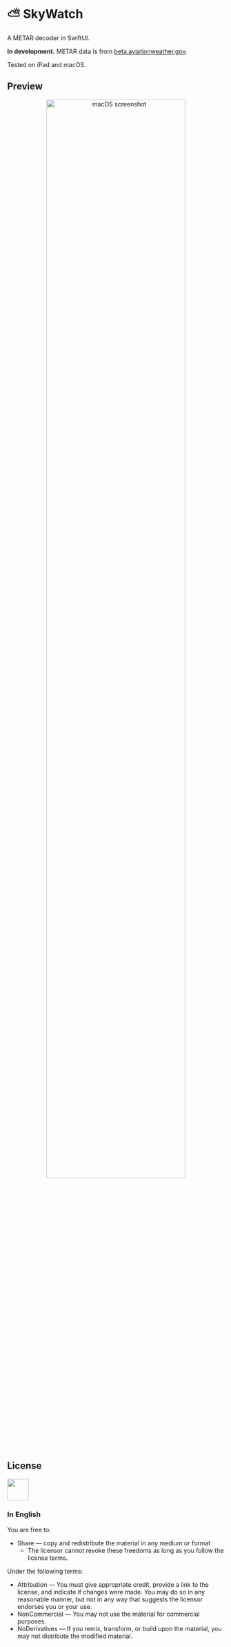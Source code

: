 # ⛅️ SkyWatch

A METAR decoder in SwiftUI.

**In development.**
METAR data is from [beta.aviationweather.gov](https://beta.aviationweather.gov/).

Tested on iPad and macOS.

## Preview

<p align="center">
    <img width="80%" alt="macOS screenshot" src="https://i.imgur.com/0mF7UnU.png">
</p>

## License

<a href="https://creativecommons.org/licenses/by-nc-nd/4.0/">
    <img height="50px" src="https://mirrors.creativecommons.org/presskit/buttons/88x31/png/by-nc-nd.png" />
</a>

### In English

You are free to:
- Share — copy and redistribute the material in any medium or format
    - The licensor cannot revoke these freedoms as long as you follow the license terms.

Under the following terms:
- Attribution — You must give appropriate credit, provide a link to the license, and indicate if changes were made. You may do so in any reasonable manner, but not in any way that suggests the licensor endorses you or your use.
- NonCommercial — You may not use the material for commercial purposes.
- NoDerivatives — If you remix, transform, or build upon the material, you may not distribute the modified material.
